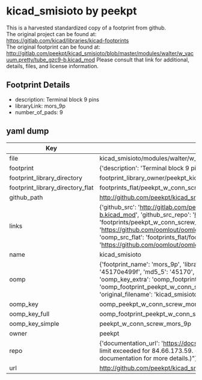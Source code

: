# kicad_smisioto by peekpt  
This is a harvested standardized copy of a footprint from github.  
The original project can be found at:  
https://gitlab.com/kicad/libraries/kicad-footprints  
The original footprint can be found at:
http://gitlab.com/peekpt/kicad_smisioto/blob/master/modules/walter/w_vacuum.pretty/tube_gzc9-b.kicad_mod
Please consult that link for additional, details, files, and license information.  
## Footprint Details
* description: Terminal block 9 pins  
* libraryLink: mors_9p  
* number_of_pads: 9  
## yaml dump  
| Key | Value |  
| --- | --- |  
| file | kicad_smisioto/modules/walter/w_conn_screw.pretty/mors_9p.kicad_mod |  
| footprint | {'description': 'Terminal block 9 pins', 'libraryLink': 'mors_9p', 'number_of_pads': 9} |  
| footprint_library_directory | footprint_library_owner/peekpt_kicad_smisioto |  
| footprint_library_directory_flat | footprints_flat/peekpt_w_conn_screw_mors_9p/working |  
| github_path | http://github.com/peekpt/kicad_smisioto/blob/master/modules/walter/w_conn_screw.pretty/mors_9p.kicad_mod |  
| links | {'github_src': 'http://gitlab.com/peekpt/kicad_smisioto/blob/master/modules/walter/w_vacuum.pretty/tube_gzc9-b.kicad_mod', 'github_src_repo': 'https://gitlab.com/kicad/libraries/kicad-footprints', 'oomp_bot': 'footprints/peekpt_w_conn_screw_mors_9p/working', 'oomp_bot_github': 'https://github.com/oomlout/oomlout_oomp_footprint_bot/tree/main/footprints/peekpt_w_conn_screw_mors_9p/working', 'oomp_src_flat': 'footprints_flat/footprints_flat/peekpt_w_conn_screw_mors_9p/working', 'oomp_src_flat_github': 'https://github.com/oomlout/oomlout_oomp_footprint_src/tree/main/footprints_flat/peekpt_w_conn_screw_mors_9p/working'} |  
| name | kicad_smisioto |  
| oomp | {'footprint_name': 'mors_9p', 'library_name': 'w_conn_screw', 'md5': '45170e499f5c23e472757899cfb2a974', 'md5_10': '45170e499f', 'md5_5': '45170', 'md5_6': '45170e', 'oomp_key': 'oomp_peekpt_w_conn_screw_mors_9p', 'oomp_key_extra': 'oomp_footprint_peekpt_w_conn_screw_mors_9p', 'oomp_key_full': 'oomp_footprint_peekpt_w_conn_screw_mors_9p_45170e', 'oomp_key_simple': 'peekpt_w_conn_screw_mors_9p', 'original_filename': 'kicad_smisioto/modules/walter/w_conn_screw.pretty/mors_9p.kicad_mod', 'owner_name': 'peekpt'} |  
| oomp_key | oomp_peekpt_w_conn_screw_mors_9p |  
| oomp_key_full | oomp_footprint_peekpt_w_conn_screw_mors_9p |  
| oomp_key_simple | peekpt_w_conn_screw_mors_9p |  
| owner | peekpt |  
| repo | {'documentation_url': 'https://docs.github.com/rest/overview/resources-in-the-rest-api#rate-limiting', 'message': "API rate limit exceeded for 84.66.173.59. (But here's the good news: Authenticated requests get a higher rate limit. Check out the documentation for more details.)"} |  
| url | http://github.com/peekpt/kicad_smisioto |  

